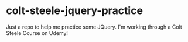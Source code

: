 # colt-steele-jquery-practice

Just a repo to help me practice some JQuery.  I'm working through a Colt Steele Course on Udemy!

